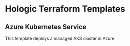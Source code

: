# Hologic Terraform Templates

## Azure Kubernetes Service

This template deploys a managed AKS cluster in Azure 
